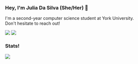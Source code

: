 <h3>Hey, I'm Julia Da Silva (She/Her) 👋</h3>

<p>
  I'm a second-year computer science student at York University. <br>
  Don't hesitate to reach out!
</p>

<p>
  <a href="https://www.linkedin.com/in/juliapereiradasilva/?originalSubdomain=ca" style="text-decoration: none;">
    <img src="https://img.shields.io/badge/-LinkedIn-%230077B5?style=flat&logo=linkedin&logoColor=white">
  </a>
  <a href="https://juliadasilva.me/" style="text-decoration: none;">
    <img src="https://img.shields.io/badge/-Personal Website-%231DA1F2?style=flat&logo=firefox&logoColor=white">
  </a>
</p>

<h3>Stats!</h3>

<p>
  <img src="https://github-readme-stats.vercel.app/api?username=JuliaDaSilva&show_icons=true&theme=radical">
</p>
